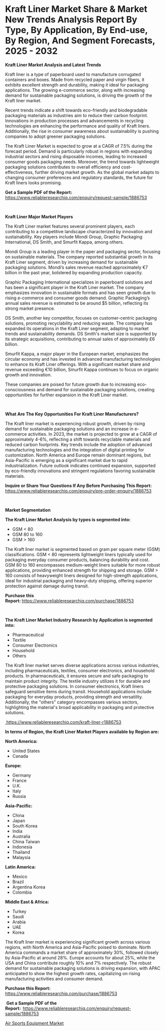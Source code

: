 <p><h1>Kraft Liner Market Share & Market New Trends Analysis Report By Type, By Application, By End-use, By Region, And Segment Forecasts, 2025 - 2032</h1></p><p><strong>Kraft Liner Market Analysis and Latest Trends</strong></p>
<p><p>Kraft liner is a type of paperboard used to manufacture corrugated containers and boxes. Made from recycled paper and virgin fibers, it exhibits excellent strength and durability, making it ideal for packaging applications. The growing e-commerce sector, along with increasing demand for sustainable packaging solutions, is driving the growth of the Kraft liner market.</p><p>Recent trends indicate a shift towards eco-friendly and biodegradable packaging materials as industries aim to reduce their carbon footprint. Innovations in production processes and advancements in recycling technologies are enhancing the performance and quality of Kraft liners. Additionally, the rise in consumer awareness about sustainability is pushing companies to adopt greener packaging solutions.</p><p>The Kraft Liner Market is expected to grow at a CAGR of 7.5% during the forecast period. Demand is particularly robust in regions with expanding industrial sectors and rising disposable incomes, leading to increased consumer goods packaging needs. Moreover, the trend towards lightweight packaging solutions contributes to overall efficiency and cost-effectiveness, further driving market growth. As the global market adapts to changing consumer preferences and regulatory standards, the future for Kraft liners looks promising.</p></p>
<p><strong>Get a Sample PDF of the Report:&nbsp;</strong> <a href="https://www.reliableresearchiq.com/enquiry/request-sample/1886753?utm_campaign=2298&utm_medium=2&utm_source=Github&utm_content=ia&utm_term=07022025&utm_id=kraft-liner">https://www.reliableresearchiq.com/enquiry/request-sample/1886753</a></p>
<p>&nbsp;</p>
<p><strong>Kraft Liner Major Market Players</strong></p>
<p><p>The Kraft Liner market features several prominent players, each contributing to a competitive landscape characterized by innovation and sustainability. Key players include Mondi Group, Graphic Packaging International, DS Smith, and Smurfit Kappa, among others.</p><p>Mondi Group is a leading player in the paper and packaging sector, focusing on sustainable materials. The company reported substantial growth in its Kraft Liner segment, driven by increasing demand for sustainable packaging solutions. Mondi’s sales revenue reached approximately €7 billion in the past year, bolstered by expanding production capacity.</p><p>Graphic Packaging International specializes in paperboard solutions and has been a significant player in the Kraft Liner market. The company emphasizes innovation in sustainable formats and has seen growth due to rising e-commerce and consumer goods demand. Graphic Packaging’s annual sales revenue is estimated to be around $5 billion, reflecting its strong market presence.</p><p>DS Smith, another key competitor, focuses on customer-centric packaging solutions, promoting recyclability and reducing waste. The company has expanded its operations in the Kraft Liner segment, adapting to market trends and sustainability demands. DS Smith's market size is supported by its strategic acquisitions, contributing to annual sales of approximately £6 billion.</p><p>Smurfit Kappa, a major player in the European market, emphasizes the circular economy and has invested in advanced manufacturing technologies to enhance its Kraft Liner offerings. With a significant market share and revenue exceeding €10 billion, Smurfit Kappa continues to focus on organic growth and innovation.</p><p>These companies are poised for future growth due to increasing eco-consciousness and demand for sustainable packaging solutions, creating opportunities for further expansion in the Kraft Liner market.</p></p>
<p>&nbsp;</p>
<p><strong>What Are The Key Opportunities For Kraft Liner Manufacturers?</strong></p>
<p><p>The Kraft liner market is experiencing robust growth, driven by rising demand for sustainable packaging solutions and an increase in e-commerce activities. In 2023, the market is projected to grow at a CAGR of approximately 4-6%, reflecting a shift towards recyclable materials and reduced carbon footprints. Key trends include the adoption of advanced manufacturing technologies and the integration of digital printing for customization. North America and Europe remain dominant regions, but Asia-Pacific is emerging as a significant market due to rapid industrialization. Future outlook indicates continued expansion, supported by eco-friendly innovations and stringent regulations favoring sustainable materials.</p></p>
<p><strong>Inquire or Share Your Questions If Any Before Purchasing This Report:</strong> <a href="https://www.reliableresearchiq.com/enquiry/pre-order-enquiry/1886753?utm_campaign=2298&utm_medium=2&utm_source=Github&utm_content=ia&utm_term=07022025&utm_id=kraft-liner">https://www.reliableresearchiq.com/enquiry/pre-order-enquiry/1886753</a></p>
<p>&nbsp;</p>
<p><strong>Market Segmentation</strong></p>
<p><strong>The Kraft Liner Market Analysis by types is segmented into:</strong></p>
<p><ul><li>GSM < 80</li><li>GSM 80 to 160</li><li>GSM > 160</li></ul></p>
<p><p>The Kraft liner market is segmented based on gram per square meter (GSM) classifications. GSM < 80 represents lightweight liners typically used for packaging everyday consumer products, balancing durability and cost. GSM 80 to 160 encompasses medium-weight liners suitable for more robust applications, providing enhanced strength for shipping and storage. GSM > 160 consists of heavyweight liners designed for high-strength applications, ideal for industrial packaging and heavy-duty shipping, offering superior protection against damage during transit.</p></p>
<p><strong>Purchase this Report:&nbsp;</strong><a href="https://www.reliableresearchiq.com/purchase/1886753?utm_campaign=2298&utm_medium=2&utm_source=Github&utm_content=ia&utm_term=07022025&utm_id=kraft-liner">https://www.reliableresearchiq.com/purchase/1886753</a></p>
<p>&nbsp;</p>
<p><strong>The Kraft Liner Market Industry Research by Application is segmented into:</strong></p>
<p><ul><li>Pharmaceutical</li><li>Textile</li><li>Consumer Electronics</li><li>Household</li><li>Others</li></ul></p>
<p><p>The Kraft liner market serves diverse applications across various industries, including pharmaceuticals, textiles, consumer electronics, and household products. In pharmaceuticals, it ensures secure and safe packaging to maintain product integrity. The textile industry utilizes it for durable and protective packaging solutions. In consumer electronics, Kraft liners safeguard sensitive items during transit. Household applications include packaging for everyday products, providing strength and versatility. Additionally, the "others" category encompasses various sectors, highlighting the material's broad applicability in packaging and protective solutions.</p></p>
<p><a href="https://www.reliableresearchiq.com/kraft-liner-r1886753?utm_campaign=2298&utm_medium=2&utm_source=Github&utm_content=ia&utm_term=07022025&utm_id=kraft-liner">&nbsp;https://www.reliableresearchiq.com/kraft-liner-r1886753</a></p>
<p><strong>In terms of Region, the Kraft Liner Market Players available by Region are:</strong></p>
<p>
    <p> <strong> North America: </strong>
        <ul>
            <li>United States</li>
            <li>Canada</li>
        </ul>
        </p> 
    <p> <strong> Europe: </strong>
        <ul>
            <li>Germany</li>
            <li>France</li>
            <li>U.K.</li>
            <li>Italy</li>
            <li>Russia</li>
        </ul>
        </p> 
    <p> <strong> Asia-Pacific: </strong>
        <ul>
            <li>China</li>
            <li>Japan</li>
            <li>South Korea</li>
            <li>India</li>
            <li>Australia</li>
            <li>China Taiwan</li>
            <li>Indonesia</li>
            <li>Thailand</li>
            <li>Malaysia</li>
        </ul>
        </p> 
    <p> <strong> Latin America: </strong>
        <ul>
            <li>Mexico</li>
            <li>Brazil</li>
            <li>Argentina Korea</li>
            <li>Colombia</li>
        </ul>
        </p> 
    <p> <strong> Middle East & Africa: </strong>
        <ul>
            <li>Turkey</li>
            <li>Saudi</li>
            <li>Arabia</li>
            <li>UAE</li>
            <li>Korea</li>
        </ul>
    </p>
    </p>
<p><p>The Kraft liner market is experiencing significant growth across various regions, with North America and Asia-Pacific poised to dominate. North America commands a market share of approximately 30%, followed closely by Asia-Pacific at around 28%. Europe accounts for about 25%, while the USA and China contribute roughly 10% and 7% respectively. The robust demand for sustainable packaging solutions is driving expansion, with APAC anticipated to show the highest growth rates, capitalizing on rising manufacturing activities and consumer demand.</p></p>
<p><strong>Purchase this Report: </strong><a href="https://www.reliableresearchiq.com/purchase/1886753?utm_campaign=2298&utm_medium=2&utm_source=Github&utm_content=ia&utm_term=07022025&utm_id=kraft-liner">https://www.reliableresearchiq.com/purchase/1886753</a></p>
<p>&nbsp;<strong>Get a Sample PDF of the Report:&nbsp;&nbsp;</strong><a href="https://www.reliableresearchiq.com/enquiry/request-sample/1886753?utm_campaign=2298&utm_medium=2&utm_source=Github&utm_content=ia&utm_term=07022025&utm_id=kraft-liner">https://www.reliableresearchiq.com/enquiry/request-sample/1886753</a></p>
<p><strong></strong></p>
<p><p><a href="https://github.com/maclarensidney/Market-Research-Report-List-1/blob/main/air-sports-equipment-market.md?utm_campaign=2298&utm_medium=2&utm_source=Github&utm_content=ia&utm_term=07022025&utm_id=kraft-liner">Air Sports Equipment Market</a></p></p>